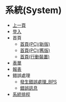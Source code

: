 # 系統(System)
* [上一頁](../README.md)
* [登入]()
* 首頁
    * [首頁(PC)(新版)]()
    * [首頁(PC)(舊版)]()
    * [首頁(行動裝置)]()
* [表單](FORM/README.md)
* [報表]()
* 錯誤處理
    * [發生錯誤處理_BPS]()
    * [錯誤訊息]()
* [系統排程]()